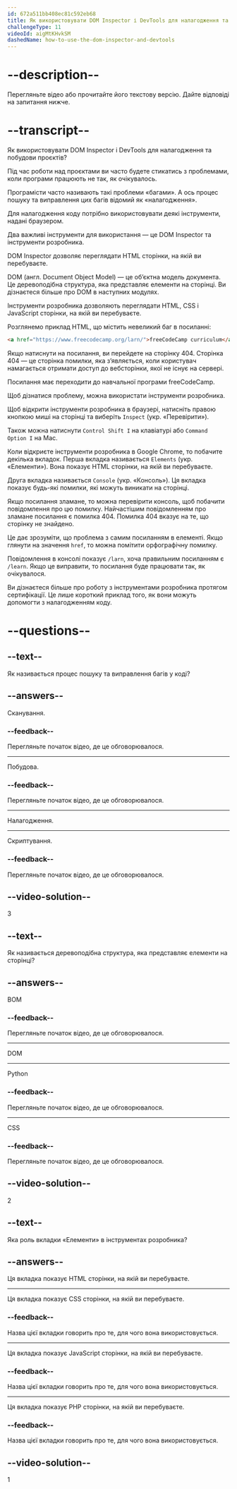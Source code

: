 ```yaml
---
id: 672a511bb408ec81c592eb68
title: Як використовувати DOM Inspector і DevTools для налагодження та побудови проєктів?
challengeType: 11
videoId: aigMtKHvkSM
dashedName: how-to-use-the-dom-inspector-and-devtools
---
```


# --description--

Перегляньте відео або прочитайте його текстову версію. Дайте відповіді на запитання нижче.

# --transcript--

Як використовувати DOM Inspector і DevTools для налагодження та побудови проєктів?

Під час роботи над проєктами ви часто будете стикатись з проблемами, коли програми працюють не так, як очікувалось.

Програмісти часто називають такі проблеми «багами». А ось процес пошуку та виправлення цих багів відомий як «налагодження».

Для налагодження коду потрібно використовувати деякі інструменти, надані браузером.

Два важливі інструменти для використання — це DOM Inspector та інструменти розробника.

DOM Inspector дозволяє переглядати HTML сторінки, на якій ви перебуваєте.

DOM (англ. Document Object Model) — це об’єктна модель документа. Це деревоподібна структура, яка представляє елементи на сторінці. Ви дізнаєтеся більше про DOM в наступних модулях.

Інструменти розробника дозволяють переглядати HTML, CSS і JavaScript сторінки, на якій ви перебуваєте.

Розглянемо приклад HTML, що містить невеликий баг в посиланні:

```html
<a href="https://www.freecodecamp.org/larn/">freeCodeCamp curriculum</a>
```

Якщо натиснути на посилання, ви перейдете на сторінку 404. Сторінка 404 — це сторінка помилки, яка з’являється, коли користувач намагається отримати доступ до вебсторінки, якої не існує на сервері.

Посилання має переходити до навчальної програми freeCodeCamp.

Щоб дізнатися проблему, можна використати інструменти розробника.

Щоб відкрити інструменти розробника в браузері, натисніть правою кнопкою миші на сторінці та виберіть `Inspect` (укр. «Перевірити»).

Також можна натиснути `Control Shift I` на клавіатурі або `Command Option I` на Mac.

Коли відкриєте інструменти розробника в Google Chrome, то побачите декілька вкладок. Перша вкладка називається `Elements` (укр. «Елементи»). Вона показує HTML сторінки, на якій ви перебуваєте.

Друга вкладка називається `Console` (укр. «Консоль»). Ця вкладка показує будь-які помилки, які можуть виникати на сторінці.

Якщо посилання зламане, то можна перевірити консоль, щоб побачити повідомлення про цю помилку. Найчастішим повідомленням про зламане посилання є помилка 404. Помилка 404 вказує на те, що сторінку не знайдено.

Це дає зрозуміти, що проблема з самим посиланням в елементі. Якщо глянути на значення `href`, то можна помітити орфографічну помилку.

Повідомлення в консолі показує `/larn`, хоча правильним посиланням є `/learn`. Якщо це виправити, то посилання буде працювати так, як очікувалося.

Ви дізнаєтеся більше про роботу з інструментами розробника протягом сертифікації. Це лише короткий приклад того, як вони можуть допомогти з налагодженням коду.

# --questions--

## --text--

Як називається процес пошуку та виправлення багів у коді?

## --answers--

Сканування.

### --feedback--

Перегляньте початок відео, де це обговорювалося.

---

Побудова.

### --feedback--

Перегляньте початок відео, де це обговорювалося.

---

Налагодження.

---

Скриптування.

### --feedback--

Перегляньте початок відео, де це обговорювалося.

## --video-solution--

3

## --text--

Як називається деревоподібна структура, яка представляє елементи на сторінці?

## --answers--

BOM

### --feedback--

Перегляньте початок відео, де це обговорювалося.

---

DOM

---

Python

### --feedback--

Перегляньте початок відео, де це обговорювалося.

---

CSS

### --feedback--

Перегляньте початок відео, де це обговорювалося.

## --video-solution--

2

## --text--

Яка роль вкладки «Елементи» в інструментах розробника?

## --answers--

Ця вкладка показує HTML сторінки, на якій ви перебуваєте.

---

Ця вкладка показує CSS сторінки, на якій ви перебуваєте.

### --feedback--

Назва цієї вкладки говорить про те, для чого вона використовується.

---

Ця вкладка показує JavaScript сторінки, на якій ви перебуваєте.

### --feedback--

Назва цієї вкладки говорить про те, для чого вона використовується.

---

Ця вкладка показує PHP сторінки, на якій ви перебуваєте.

### --feedback--

Назва цієї вкладки говорить про те, для чого вона використовується.

## --video-solution--

1
